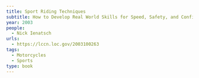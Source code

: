 ```yaml
---
title: Sport Riding Techniques
subtitle: How to Develop Real World Skills for Speed, Safety, and Confidence on the Street and Track
year: 2003
people:
  - Nick Ienatsch
urls:
  - https://lccn.loc.gov/2003100263
tags:
  - Motorcycles
  - Sports
type: book
---
```

